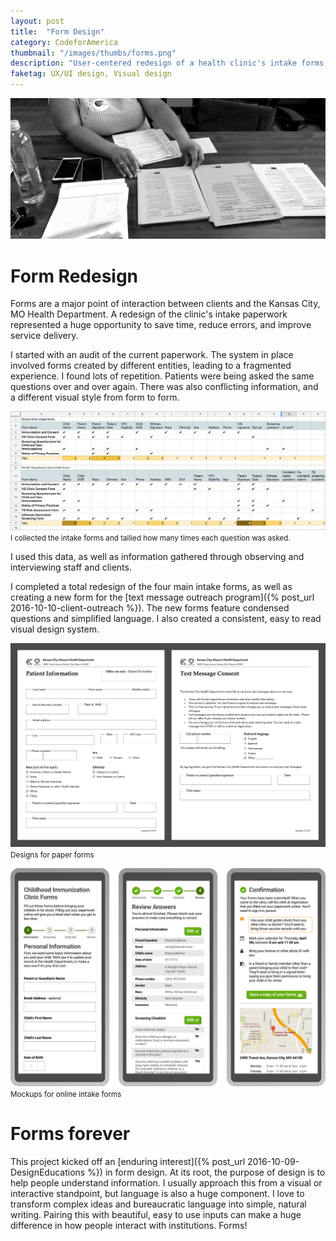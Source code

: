 ```yaml
---
layout: post
title:  "Form Design"
category: CodeforAmerica
thumbnail: "/images/thumbs/forms.png"
description: "User-centered redesign of a health clinic's intake forms."
faketag: UX/UI design, Visual design 	
---
```


![Nurse with piles of paperwork](/images/forms-paperwork.png)


# Form Redesign

Forms are a major point of interaction between clients and the Kansas City, MO Health Department. A redesign of the clinic's intake paperwork represented a huge opportunity to save time, reduce errors, and improve service delivery.

I started with an audit of the current paperwork. The system in place involved forms created by different entities, leading to a fragmented experience. I found lots of repetition. Patients were being asked the same questions over and over again. There was also conflicting information, and a different visual style from form to form.

![](/images/forms-question-audit.png)
<small>I collected the intake forms and tallied how many times each question was asked.</small>

I used this data, as well as information gathered through observing and interviewing staff and clients.

I completed a total redesign of the four main intake forms, as well as creating a new form for the [text message outreach program]({% post_url 2016-10-10-client-outreach %}). The new forms feature condensed questions and simplified language. I also created a consistent, easy to read visual design system.


![](/images/forms-paper-forms.png)
<small>Designs for paper forms</small>


![](/images/forms-online-forms.png)
<small>Mockups for online intake forms</small>


# Forms forever

This project kicked off an [enduring interest]({% post_url 2016-10-09-DesignEducations %}) in form design. At its root, the purpose of design is to help people understand information. I usually approach this from a visual or interactive standpoint, but language is also a huge component. I love to transform complex ideas and bureaucratic language into simple, natural writing. Pairing this with beautiful, easy to use inputs can make a huge difference in how people interact with institutions. Forms!